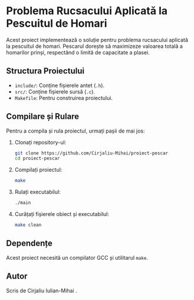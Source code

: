 # Problema Rucsacului Aplicată la Pescuitul de Homari

Acest proiect implementează o soluție pentru problema rucsacului aplicată la pescuitul de homari. Pescarul dorește să maximizeze valoarea totală a homarilor prinși, respectând o limită de capacitate a plasei.

## Structura Proiectului

- `include/`: Conține fișierele antet (`.h`).
- `src/`: Conține fișierele sursă (`.c`).
- `Makefile`: Pentru construirea proiectului.

## Compilare și Rulare

Pentru a compila și rula proiectul, urmați pașii de mai jos:

1. Clonați repository-ul:
    ```sh
    git clone https://github.com/Cirjaliu-Mihai/proiect-pescar
    cd proiect-pescar
    ```

2. Compilați proiectul:
    ```sh
    make
    ```

3. Rulați executabilul:
    ```sh
    ./main
    ```

4. Curățați fișierele obiect și executabilul:
    ```sh
    make clean
    ```

## Dependențe

Acest proiect necesită un compilator GCC și utilitarul `make`.

## Autor

Scris de Cirjaliu Iulian-Mihai .
